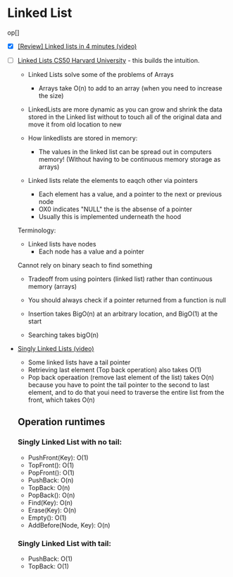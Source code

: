 # Linked List
op[]
- [x] [[Review] Linked lists in 4 minutes (video)](https://youtu.be/F8AbOfQwl1c)

- [ ] [Linked Lists CS50 Harvard University](https://www.youtube.com/watch?v=2T-A_GFuoTo&t=650s) - this builds the intuition.

    - Linked Lists solve some of the problems of Arrays
        - Arrays take O(n) to add to an array (when you need to increase the size)
    - LinkedLists are more dynamic as you can grow and shrink the data stored in the Linked list without to touch all of the original data and move it from old location to new

    - How linkedlists are stored in memory:
        - The values in the linked list can be spread out in computers memory! (Without having to be continuous memory storage as arrays)
    - Linked lists relate the elements to eaqch other via pointers
        - Each element has a value, and a pointer to the next or previous node
        - OX0 indicates "NULL" the is the absense of a pointer
        - Usually this is implemented underneath the hood

    Terminology:
    - Linked lists have nodes
        - Each node has a value and a pointer

    Cannot rely on binary seach to find something 
    - Tradeoff from using pointers (linked list) rather than continuous memory (arrays)

    - You should always check if a pointer returned from a function is null

    - Insertion takes BigO(n) at an arbitrary location, and BigO(1) at the start

    - Searching takes bigO(n)

- [Singly Linked Lists (video)](https://www.coursera.org/lecture/data-structures/singly-linked-lists-kHhgK)
    - Some linked lists have a tail pointer
    - Retrieving last element (Top back operation) also takes O(1)
    - Pop back operaation (remove last element of the list) takes O(n) because you have to point the tail pointer to the second to last element, and to do that youi need to traverse the entire list from the front, which takes O(n)

    ## Operation runtimes
    
    ### Singly Linked List with no tail:
    - PushFront(Key): O(1)
    - TopFront(): O(1)
    - PopFront(): O(1)
    - PushBack: O(n)
    - TopBack: O(n)
    - PopBack(): O(n)
    - Find(Key): O(n)
    - Erase(Key): O(n)
    - Empty(): O(1)
    - AddBefore(Node, Key): O(n)

    ### Singly Linked List with tail:
    - PushBack: O(1)
    - TopBack: O(1)
